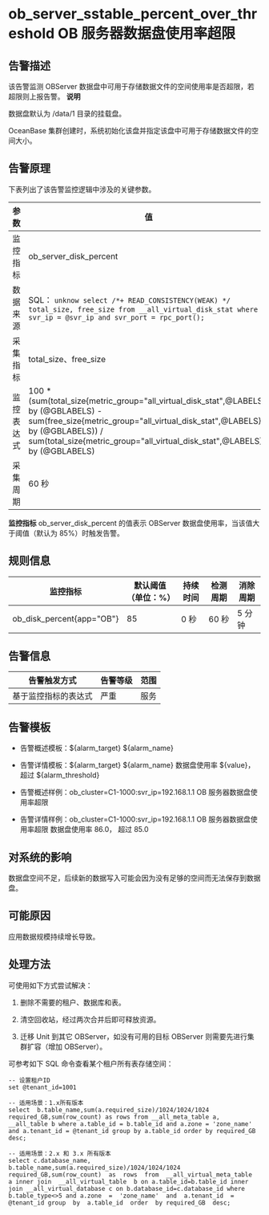 ob_server_sstable_percent_over_threshold
OB 服务器数据盘使用率超限
=============================================================================



**告警描述**
-----------------------------

该告警监测 OBServer 数据盘中可用于存储数据文件的空间使用率是否超限，若超限则上报告警。
**说明**



数据盘默认为 /data/1 目录的挂载盘。

OceanBase 集群创建时，系统初始化该盘并指定该盘中可用于存储数据文件的空间大小。

告警原理
-------------------------

下表列出了该告警监控逻辑中涉及的关键参数。


|  参数   |                                                                                                                         值                                                                                                                          |
|-------|----------------------------------------------------------------------------------------------------------------------------------------------------------------------------------------------------------------------------------------------------|
| 监控指标  | ob_server_disk_percent                                                                                                                                                                                                                             |
| 数据来源  | SQL： ```unknow select /*+ READ_CONSISTENCY(WEAK) */ total_size, free_size from __all_virtual_disk_stat where svr_ip = @svr_ip and svr_port = rpc_port(); ```                                               |
| 采集指标  | total_size、free_size                                                                                                                                                                                                                               |
| 监控表达式 | 100 \* (sum(total_size{metric_group="all_virtual_disk_stat",@LABELS}) by (@GBLABELS) - sum(free_size{metric_group="all_virtual_disk_stat",@LABELS}) by (@GBLABELS)) / sum(total_size{metric_group="all_virtual_disk_stat",@LABELS}) by (@GBLABELS) |
| 采集周期  | 60 秒                                                                                                                                                                                                                                               |



**监控指标** ob_server_disk_percent 的值表示 OBServer 数据盘使用率，当该值大于阈值（默认为 85%）时触发告警。

**规则信息**
-----------------------------



|           监控指标            | 默认阈值（单位：%） | 持续时间 | 检测周期 | 消除周期 |
|---------------------------|------------|------|------|------|
| ob_disk_percent{app="OB"} | 85         | 0 秒  | 60 秒 | 5 分钟 |



**告警信息**
-----------------------------



|   告警触发方式   | 告警等级 | 范围 |
|------------|------|----|
| 基于监控指标的表达式 | 严重   | 服务 |



**告警模板**
-----------------------------

* 告警概述模板：${alarm_target} ${alarm_name}



* 告警详情模板：${alarm_target} ${alarm_name} 数据盘使用率 ${value}， 超过 ${alarm_threshold}



* 告警概述样例：ob_cluster=C1-1000:svr_ip=192.168.1.1 OB 服务器数据盘使用率超限



* 告警详情样例：ob_cluster=C1-1000:svr_ip=192.168.1.1 OB 服务器数据盘使用率超限 数据盘使用率 86.0， 超过 85.0






**对系统的影响**
-------------------------------

数据盘空间不足，后续新的数据写入可能会因为没有足够的空间而无法保存到数据盘。

**可能原因**
-----------------------------

应用数据规模持续增长导致。

**处理方法**
-----------------------------

可使用如下方式尝试解决：

1. 删除不需要的租户、数据库和表。



2. 清空回收站，经过两次合并后即可释放资源。



3. 迁移 Unit 到其它 OBServer，如没有可用的目标 OBServer 则需要先进行集群扩容（增加 OBServer）。






可参考如下 SQL 命令查看某个租户所有表存储空间：

```unknow
-- 设置租户ID
set @tenant_id=1001

-- 适用场景：1.x所有版本
select  b.table_name,sum(a.required_size)/1024/1024/1024 required_GB,sum(row_count) as rows from __all_meta_table a, __all_table b where a.table_id = b.table_id and a.zone = 'zone_name' and a.tenant_id = @tenant_id group by a.table_id order by required_GB desc;

-- 适用场景：2.x 和 3.x 所有版本
select c.database_name, b.table_name,sum(a.required_size)/1024/1024/1024  required_GB,sum(row_count)  as  rows  from  __all_virtual_meta_table  a inner join  __all_virtual_table  b on a.table_id=b.table_id inner join __all_virtual_database c on b.database_id=c.database_id where b.table_type<>5 and a.zone  =  'zone_name'  and  a.tenant_id  = @tenant_id group  by  a.table_id  order  by required_GB  desc;
```
